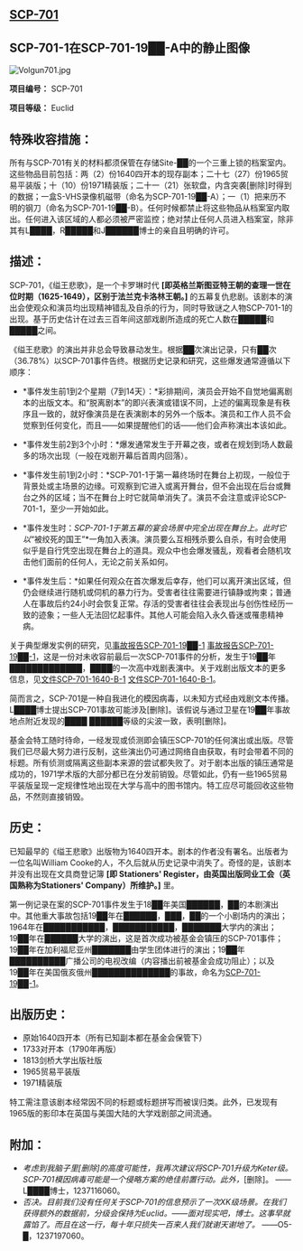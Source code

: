 ## [SCP-701](https://scp-wiki-cn.wikidot.com/scp-701)

## SCP-701-1在SCP-701-19██-A中的静止图像

![Volgun701.jpg](https://cdn.jsdelivr.net/gh/HOG-StarWatch/MyImgBed@master/scp-series/Volgun701.jpg)

**项目编号：** SCP-701

**项目等级：** Euclid

## **特殊收容措施：**

所有与SCP-701有关的材料都须保管在存储Site-██的一个三重上锁的档案室内。这些物品目前包括：两（2）份1640四开本的现存副本；二十七（27）份1965贸易平装版；十（10）份1971精装版；二十一（21）张软盘，内含突袭[删除]时得到的数据；一盒S-VHS录像机磁带（命名为SCP-701-19██-A）；一（1）把来历不明的钢刀（命名为SCP-701-19██-B）。任何时候都禁止将这些物品从档案室内取出。任何进入该区域的人都必须被严密监控；绝对禁止任何人员进入档案室，除非其有L████，R█████和J██████博士的亲自且明确的许可。

## **描述：**

SCP-701，《缢王悲歌》，是一个卡罗琳时代 **[即英格兰斯图亚特王朝的查理一世在位时期（1625-1649），区别于法兰克卡洛林王朝。]** 的五幕复仇悲剧。该剧本的演出会使观众和演员均出现精神错乱及自杀的行为，同时导致谜之人物SCP-701-1的出现。基于历史估计在过去三百年间这部戏剧所造成的死亡人数在█████和█████之间。

《缢王悲歌》的演出并非总会导致暴动发生。根据██次演出记录，只有██次（36.78%）以SCP-701事件告终。根据历史记录和研究，这些爆发通常遵循以下顺序：

- *事件发生前1到2个星期（7到14天）：*彩排期间，演员会开始不自觉地偏离剧本的出版文本。和“脱离剧本”的即兴表演或错误不同，上述的偏离现象是有秩序且一致的，就好像演员是在表演剧本的另外一个版本。演员和工作人员不会觉察到任何变化，而且——如果提醒他们的话——他们会声称演出本该如此。

- *事件发生前2到3个小时：*爆发通常发生于开幕之夜，或者在规划到场人数最多的场次出现（一般在戏剧开幕后首周内回落）。

- *事件发生前1到2小时：*SCP-701-1于第一幕终场时在舞台上初现，一般位于背景处或主场景的边缘。可观察到它进入或离开舞台，但不会出现在后台或舞台之外的区域；当不在舞台上时它就简单消失了。演员不会注意或评论SCP-701-1，至少一开始如此。

- *事件发生时：*SCP-701-1于第五幕的宴会场景中完全出现在舞台上。此时它以*“被绞死的国王”*一角加入表演。演员要么互相残杀要么自杀，有时会使用似乎是自行凭空出现在舞台上的道具。观众中也会爆发骚乱，观看者会随机攻击他们面前的任何人，无论之前关系如何。

- *事件发生后：*如果任何观众在首次爆发后幸存，他们可以离开演出区域，但仍会继续进行随机或伺机的暴力行为。受害者往往需要进行镇静或拘束；普通人在事故后约24小时会恢复正常。存活的受害者往往会表现出与创伤性经历一致的迹象；一些人无法回忆起事件。其他人可能会陷入永久昏迷或罹患精神病。

关于典型爆发实例的研究，见[事故报告SCP-701-19██-1](https://scp-wiki-cn.wikidot.com/incident-report-scp70119971)  [事故报告SCP-701-19██-1](./incident-report-scp70119971.md)，这是一份对未收容前最后一次SCP-701事件的分析，发生于19██年█████████████，████的一次高中戏剧表演中。关于戏剧出版文本的更多信息，见[文件SCP-701-1640-B-1](https://scp-wiki-cn.wikidot.com/scp7011640b1)  [文件SCP-701-1640-B-1](./scp7011640b1.md)。

简而言之，SCP-701是一种自我进化的模因病毒，以未知方式经由戏剧文本传播。L████博士提出SCP-701事故可能涉及[删除]。该假说与通过卫星在19██年事故地点附近发现的████ ██████等级的尖波一致，表明[删除]。

基金会特工随时待命，一经发现或侦测即会镇压SCP-701的任何演出或出版。尽管我们已尽最大努力进行反制，这些演出仍可通过网络自由获取，有时会带着不同的标题。所有侦测或隔离这些副本来源的尝试都失败了。对于剧本出版的镇压通常是成功的，1971学术版的大部分都已在分发前销毁。尽管如此，仍有一些1965贸易平装版呈现一定规律性地出现在大学与高中的图书馆内。特工应尽可能回收这些物品，不然则直接销毁。

## **历史：**

已知最早的《缢王悲歌》出版物为1640四开本。剧本的作者没有署名。出版者为一位名叫William Cooke的人，不久后就从历史记录中消失了。奇怪的是，该剧本并没有出现在文具商登记簿 **[即 Stationers' Register，由英国出版同业工会（英国熟称为Stationers' Company）所维护。]** 里。

第一例记录在案的SCP-701事件发生于18██年美国██████，██的本剧演出中。其他重大事故包括19██年在██████，███，██的一个小剧场内的演出；1964年在███████████，███████████，███████大学内的演出；19██年在██████大学的演出，这是首次成功被基金会镇压的SCP-701事件；19██年在加利福尼亚州███████由学生团体进行的演出；19██年██████████广播公司的电视改编（内容播出前被基金会成功阻止）；以及19██年在美国俄亥俄州██████████████的事故，命名为[SCP-701-19██-1](https://scp-wiki-cn.wikidot.com/incident-report-scp70119971)。

## **出版历史：**

- 原始1640四开本（所有已知副本都在基金会保管下）
- 1733对开本（1790年再版）
- 1813剑桥大学出版社版
- 1965贸易平装版
- 1971精装版

特工需注意该剧本经常因不同的标题或标题拼写而被误归类。此外，已发现有1965版的影印本在英国与美国大陆的大学戏剧部之间流通。

## **附加：**

- *考虑到我脑子里[删除]的高度可能性，我再次建议将SCP-701升级为Keter级。SCP-701模因病毒可能是一个侵略方案的绝佳前置行动。此外，*[删除]。 ——L████博士，1237116060。
- *否决。目前我们没有任何关于SCP-701的信息预示了一次XK级场景。在我们获得额外的数据前，分级会保持为Euclid。——面对现实吧，博士。这事早就露馅了。而且在这一行，每十年只损失一百来人我们就谢天谢地了。* ——O5-█，1237197060。